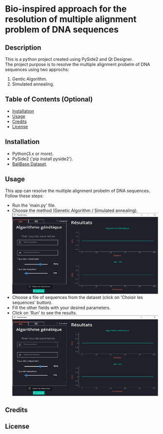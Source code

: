 # Bio-inspired approach for the resolution of multiple alignment problem of DNA sequences

## Description
This is a python project created using PySide2 and Qt Designer. <br />
The project purpose is to resolve the multiple alignment probelm of DNA sequences using two approchs:<br />
1. Gentic Algorithm. <br />
2. Simulated annealing.
## Table of Contents (Optional)

- [Installation](#installation)
- [Usage](#usage)
- [Credits](#credits)
- [License](#license)


## Installation
- Python(3.x or more). <br />
- PySide2 ('pip install pyside2'). <br />
- [BaliBase Dataset](https://lbgi.fr/balibase/BAliBASE_R9/).

## Usage
This app can resolve the multiple alignment probelm of DNA sequences. <br />
Follow these steps: <br />
- Run the 'main.py' file. <br />
- Choose the method (Genetic Algorithm / Simulated annealing). <br />
![The first interface](/assets/in1.png)
- Choose a file of sequences from the dataset (click on 'Choisir les sequences' button). <br />
- Fill the other fields with your desired parameters. <br />
- Click on 'Run' to see the results.<br />
![The result interface](/assets/in2.png)
## Credits 

## License

